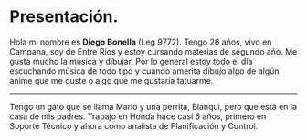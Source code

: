  # Presentación.
Hola mi nombre es __Diego Bonella__ (Leg 9772).
Tengo 26 años, vivo en Campana, soy de Entre Ríos y estoy cursando materias de segundo año.
Me gusta mucho la música y dibujar. Por lo general estoy todo el día escuchando música de todo tipo y cuando amerita dibujo algo de algún anime que me guste o algo que me gustaría tatuarme.
***
Tengo un gato que se llama Mario y una perrita, Blanqui, pero que está en la casa de mis padres.
Trabajo en Honda hace casi 6 años, primero en Soporte Técnico y ahora como analista de Planificación y Control.
